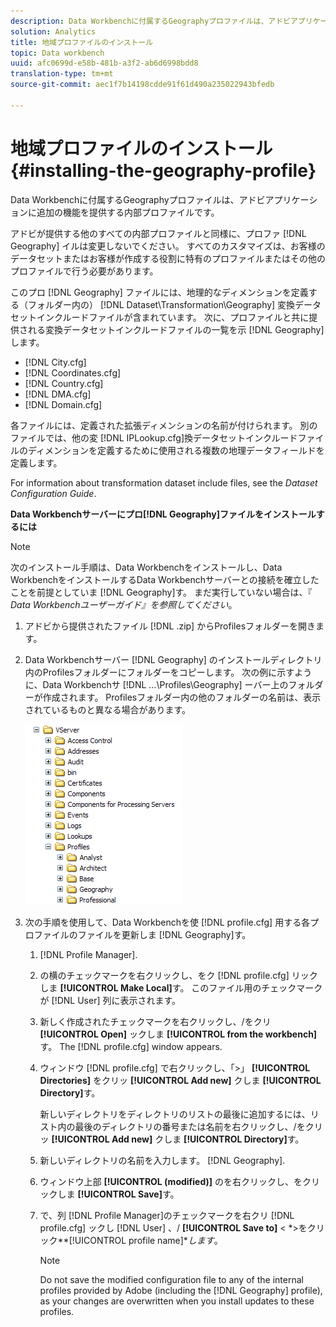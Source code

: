 ```yaml
---
description: Data Workbenchに付属するGeographyプロファイルは、アドビアプリケーションに追加の機能を提供する内部プロファイルです。
solution: Analytics
title: 地域プロファイルのインストール
topic: Data workbench
uuid: afc0699d-e58b-481b-a3f2-ab6d6998bdd8
translation-type: tm+mt
source-git-commit: aec1f7b14198cdde91f61d490a235022943bfedb

---
```



# 地域プロファイルのインストール{#installing-the-geography-profile}

Data Workbenchに付属するGeographyプロファイルは、アドビアプリケーションに追加の機能を提供する内部プロファイルです。

アドビが提供する他のすべての内部プロファイルと同様に、プロファ [!DNL Geography] イルは変更しないでください。 すべてのカスタマイズは、お客様のデータセットまたはお客様が作成する役割に特有のプロファイルまたはその他のプロファイルで行う必要があります。

このプロ [!DNL Geography] ファイルには、地理的なディメンションを定義する（フォルダー内の） [!DNL Dataset\Transformation\Geography] 変換データセットインクルードファイルが含まれています。 次に、プロファイルと共に提供される変換データセットインクルードファイルの一覧を示 [!DNL Geography] します。

* [!DNL City.cfg]
* [!DNL Coordinates.cfg]
* [!DNL Country.cfg]
* [!DNL DMA.cfg]
* [!DNL Domain.cfg]

各ファイルには、定義された拡張ディメンションの名前が付けられます。 別のファイルでは、他の変 [!DNL IPLookup.cfg]換データセットインクルードファイルのディメンションを定義するために使用される複数の地理データフィールドを定義します。

For information about transformation dataset include files, see the *Dataset Configuration Guide*.

**Data Workbenchサーバーにプロ[!DNL Geography]ファイルをインストールするには**

>[!NOTE]
>
>次のインストール手順は、Data Workbenchをインストールし、Data WorkbenchをインストールするData Workbenchサーバーとの接続を確立したことを前提としていま [!DNL Geography]す。 まだ実行していない場合は、『 *Data Workbenchユーザーガイド』を参照してください*。

1. アドビから提供されたファイル [!DNL .zip] からProfilesフォルダーを開きます。
1. Data Workbenchサーバー [!DNL Geography] のインストールディレクトリ内のProfilesフォルダーにフォルダーをコピーします。 次の例に示すように、Data Workbenchサ [!DNL ...\Profiles\Geography] ーバー上のフォルダーが作成されます。 Profilesフォルダー内の他のフォルダーの名前は、表示されているものと異なる場合があります。

   ![ステップ情報](assets/Geo_installProfiles_dir.png)

1. 次の手順を使用して、Data Workbenchを使 [!DNL profile.cfg] 用する各プロファイルのファイルを更新しま [!DNL Geography]す。

   1.  [!DNL Profile Manager].
   1. の横のチェックマークを右クリックし、をク [!DNL profile.cfg] リックしま **[!UICONTROL Make Local]**&#x200B;す。 このファイル用のチェックマークが [!DNL User] 列に表示されます。

   1. 新しく作成されたチェックマークを右クリックし、/をクリ **[!UICONTROL Open]** ックしま **[!UICONTROL from the workbench]**&#x200B;す。 The [!DNL profile.cfg] window appears.

   1. ウィンドウ [!DNL profile.cfg] で右クリックし、「>」 **[!UICONTROL Directories]** をクリッ **[!UICONTROL Add new]** クしま **[!UICONTROL Directory]**&#x200B;す。

      新しいディレクトリをディレクトリのリストの最後に追加するには、リスト内の最後のディレクトリの番号または名前を右クリックし、/をクリッ **[!UICONTROL Add new]** クしま **[!UICONTROL Directory]**&#x200B;す。

   1. 新しいディレクトリの名前を入力します。 [!DNL Geography].
   1. ウィンドウ上部 **[!UICONTROL (modified)]** のを右クリックし、をクリックしま **[!UICONTROL Save]**&#x200B;す。

   1. で、列 [!DNL Profile Manager]のチェックマークを右クリ [!DNL profile.cfg] ックし [!DNL User] 、/ **[!UICONTROL Save to]** &lt; *>をクリック&#x200B;**[!UICONTROL profile name]**します*。

      >[!NOTE]
      >
      >Do not save the modified configuration file to any of the internal profiles provided by Adobe (including the [!DNL Geography] profile), as your changes are overwritten when you install updates to these profiles.

